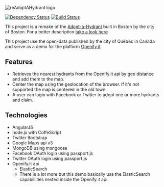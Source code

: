 ![reAdoptAHydrant logo](https://raw.github.com/OpenifyIt/reAdoptAHydrant/master/public/images/logo.png "reAdoptAHydrant")

[![Dependency Status](https://gemnasium.com/OpenifyIt/reAdoptAHydrant.png)](https://gemnasium.com/OpenifyIt/reAdoptAHydrant)
[![Build Status](https://travis-ci.org/OpenifyIt/reAdoptAHydrant.png)](https://travis-ci.org/OpenifyIt/reAdoptAHydrant)

This project is a remake of the [Adopt-a-Hydrant](http://example.com/) built in Boston by the city of Boston. For a better description [take a look here](http://commons.codeforamerica.org/apps/adopt-hydrant "Adopt-a-Hydrant description")

This project use the open-data published by the city of Québec in Canada and serve as a demo for the platform [Openify.it](http://www.openify.it).

## Features
+ Retrieves the nearest hydrants from the Openify.it api by geo distance and add them to the map.
+ Center the map using the geolocation of the browser. If it's not supported the map is centered in the old town.
+ A user can login with Facebook or Twitter to adopt one or more hydrants and claim.

## Technologies
+ AngularJS
+ node.js with CoffeScript
+ Twitter Bootstrap
+ Google Maps api v3
+ MongoDB using mongoose
+ Facebook OAuth login using passport.js
+ Twitter OAuth login using passport.js
+ Openify.it api
    + ElasticSearch
    + There is a lot more but this demo basically use the ElasticSearch capabillities nested inside the Openify.it api.
